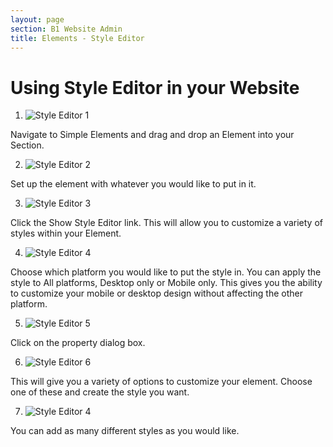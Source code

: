 ```yaml
---
layout: page
section: B1 Website Admin
title: Elements - Style Editor
---
```


# Using Style Editor in your Website

1. ![Style Editor 1](https://github.com/ChurchApps/ChurchAppsSupport/assets/127863068/e604d025-ee83-48aa-883d-af1dad773cef)

Navigate to Simple Elements and drag and drop an Element into your Section.

2. ![Style Editor 2](https://github.com/ChurchApps/ChurchAppsSupport/assets/127863068/97805d59-928c-47f1-b906-6c560e09f9ca)

Set up the element with whatever you would like to put in it.

3. ![Style Editor 3](https://github.com/ChurchApps/ChurchAppsSupport/assets/127863068/819fd16a-66a5-445f-9bbf-9094410d6f09)

Click the Show Style Editor link. This will allow you to customize a variety of styles within your Element.

4. ![Style Editor 4](https://github.com/ChurchApps/ChurchAppsSupport/assets/127863068/724e3691-6d2f-4655-bc99-5c01d06e5976)

Choose which platform you would like to put the style in. You can apply the style to All platforms, Desktop only or Mobile only. This gives you the ability to customize your mobile or desktop design without affecting the other platform.

5. ![Style Editor 5](https://github.com/ChurchApps/ChurchAppsSupport/assets/127863068/937abf3d-8bf5-417c-8273-cb99ce6c56a3)

Click on the property dialog box.

6. ![Style Editor 6](https://github.com/ChurchApps/ChurchAppsSupport/assets/127863068/c99c99ae-719a-4f45-a571-2a6924d555b6)

This will give you a variety of options to customize your element. Choose one of these and create the style you want.

7. ![Style Editor 4](https://github.com/ChurchApps/ChurchAppsSupport/assets/127863068/33371dfc-9a2f-47c9-804a-49a6c359081e)

You can add as many different styles as you would like.

